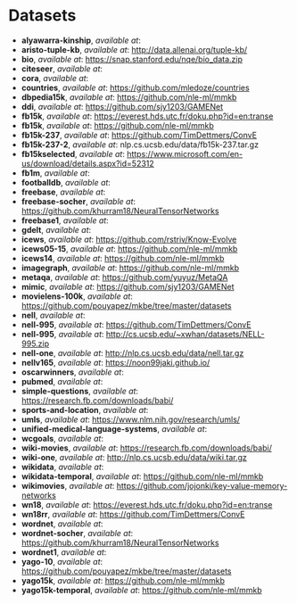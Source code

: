 # Datasets
- **alyawarra-kinship**<a name="alyawarra-kinship"></a>, *available at*: 
- **aristo-tuple-kb**<a name="aristo-tuple-kb"></a>, *available at*: http://data.allenai.org/tuple-kb/
- **bio**<a name="bio"></a>, *available at*: https://snap.stanford.edu/nqe/bio_data.zip
- **citeseer**<a name="citeseer"></a>, *available at*: 
- **cora**<a name="cora"></a>, *available at*: 
- **countries**<a name="countries"></a>, *available at*: https://github.com/mledoze/countries
- **dbpedia15k**<a name="dbpedia15k"></a>, *available at*: https://github.com/nle-ml/mmkb
- **ddi**<a name="ddi"></a>, *available at*: https://github.com/sjy1203/GAMENet
- **fb15k**<a name="fb15k"></a>, *available at*: https://everest.hds.utc.fr/doku.php?id=en:transe
- **fb15k**<a name="fb15k"></a>, *available at*: https://github.com/nle-ml/mmkb
- **fb15k-237**<a name="fb15k-237"></a>, *available at*: https://github.com/TimDettmers/ConvE
- **fb15k-237-2**<a name="fb15k-237-2"></a>, *available at*: nlp.cs.ucsb.edu/data/fb15k-237.tar.gz
- **fb15kselected**<a name="fb15kselected"></a>, *available at*: https://www.microsoft.com/en-us/download/details.aspx?id=52312
- **fb1m**<a name="fb1m"></a>, *available at*: 
- **footballdb**<a name="footballdb"></a>, *available at*: 
- **freebase**<a name="freebase"></a>, *available at*: 
- **freebase-socher**<a name="freebase-socher"></a>, *available at*: https://github.com/khurram18/NeuralTensorNetworks
- **freebase1**<a name="freebase1"></a>, *available at*: 
- **gdelt**<a name="gdelt"></a>, *available at*: 
- **icews**<a name="icews"></a>, *available at*: https://github.com/rstriv/Know-Evolve
- **icews05-15**<a name="icews05-15"></a>, *available at*: https://github.com/nle-ml/mmkb
- **icews14**<a name="icews14"></a>, *available at*: https://github.com/nle-ml/mmkb
- **imagegraph**<a name="imagegraph"></a>, *available at*: https://github.com/nle-ml/mmkb
- **metaqa**<a name="metaqa"></a>, *available at*: https://github.com/yuyuz/MetaQA
- **mimic**<a name="mimic"></a>, *available at*: https://github.com/sjy1203/GAMENet
- **movielens-100k**<a name="movielens-100k"></a>, *available at*: https://github.com/pouyapez/mkbe/tree/master/datasets
- **nell**<a name="nell"></a>, *available at*: 
- **nell-995**<a name="nell-995"></a>, *available at*: https://github.com/TimDettmers/ConvE
- **nell-995**<a name="nell-995"></a>, *available at*: http://cs.ucsb.edu/~xwhan/datasets/NELL-995.zip
- **nell-one**<a name="nell-one"></a>, *available at*: http://nlp.cs.ucsb.edu/data/nell.tar.gz
- **nellv165**<a name="nellv165"></a>, *available at*: https://noon99jaki.github.io/
- **oscarwinners**<a name="oscarwinners"></a>, *available at*: 
- **pubmed**<a name="pubmed"></a>, *available at*: 
- **simple-questions**<a name="simple-questions"></a>, *available at*: https://research.fb.com/downloads/babi/
- **sports-and-location**<a name="sports-and-location"></a>, *available at*: 
- **umls**<a name="umls"></a>, *available at*: https://www.nlm.nih.gov/research/umls/
- **unified-medical-language-systems**<a name="unified-medical-language-systems"></a>, *available at*: 
- **wcgoals**<a name="wcgoals"></a>, *available at*: 
- **wiki-movies**<a name="wiki-movies"></a>, *available at*: https://research.fb.com/downloads/babi/
- **wiki-one**<a name="wiki-one"></a>, *available at*: http://nlp.cs.ucsb.edu/data/wiki.tar.gz
- **wikidata**<a name="wikidata"></a>, *available at*: 
- **wikidata-temporal**<a name="wikidata-temporal"></a>, *available at*: https://github.com/nle-ml/mmkb
- **wikimovies**<a name="wikimovies"></a>, *available at*: https://github.com/jojonki/key-value-memory-networks
- **wn18**<a name="wn18"></a>, *available at*: https://everest.hds.utc.fr/doku.php?id=en:transe
- **wn18rr**<a name="wn18rr"></a>, *available at*: https://github.com/TimDettmers/ConvE
- **wordnet**<a name="wordnet"></a>, *available at*: 
- **wordnet-socher**<a name="wordnet-socher"></a>, *available at*: https://github.com/khurram18/NeuralTensorNetworks
- **wordnet1**<a name="wordnet1"></a>, *available at*: 
- **yago-10**<a name="yago-10"></a>, *available at*: https://github.com/pouyapez/mkbe/tree/master/datasets
- **yago15k**<a name="yago15k"></a>, *available at*: https://github.com/nle-ml/mmkb
- **yago15k-temporal**<a name="yago15k-temporal"></a>, *available at*: https://github.com/nle-ml/mmkb
